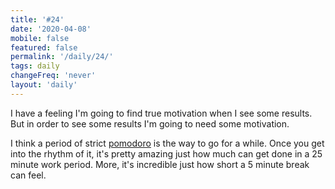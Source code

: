 ```yaml
---
title: '#24'
date: '2020-04-08'
mobile: false
featured: false
permalink: '/daily/24/'
tags: daily
changeFreq: 'never'
layout: 'daily'
---
```


I have a feeling I'm going to find true motivation when I see some results. But in order to see some results I'm going to need some motivation.

I think a period of strict [pomodoro](https://en.wikipedia.org/wiki/Pomodoro_Technique) is the way to go for a while. Once you get into the rhythm of it, it's pretty amazing just how much can get done in a 25 minute work period. More, it's incredible just how short a 5 minute break can feel.
